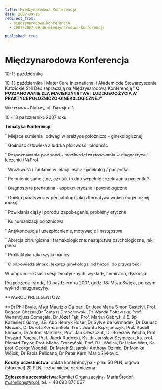 ```yaml
---
title: Międzynarodowa Konferencja
date: 2007-09-16
redirect_from: 
  - miedzynarodowa-konferencja
  - 2007/2007.09.16-miedzynarodowa-konferencja

published: true
---
```




# Międzynarodowa Konferencja

<time>10-13 października</time>

10-13 października | 
Mater Care International i Akademickie Stowarzyszenie Katolickie Soli Deo zapraszają na Międzynarodową Konferencję " **O POSZANOWANIE DLA MACIERZYŃSTWA I LUDZKIEGO ŻYCIA W PRAKTYCE POŁOŻNICZO-GINEKOLOGICZNEJ"**

Warszawa - Bielany, ul. Dewajtis 3

10 - 13 października 2007 roku

**Tematyka Konferencji:**

ˇ Miejsce sumienia i odwagi w praktyce położniczo - ginekologicznej

ˇ Godność człowieka a ludzka płciowość i płodność

ˇ Rozpoznawanie płodności - możliwości zastosowania w diagnostyce i leczeniu (NaPro)

ˇ Wrażliwość i zaufanie w relacji lekarz -ginekolog / pacjentka

ˇ Poronienie samoistne, czy tak trudno wypełnić oczekiwania pacjentki ?

ˇ Diagnostyka prenatalna - aspekty etyczne i psychologiczne

ˇ Opieka paliatywna w perinatologii jako alternatywa wobec eugenicznej aborcji

ˇ Powikłania ciąży i porodu, zapobieganie, problemy etyczne

ˇ Ku humanizacji położnictwa

ˇ Antykoncepcja i ubezpłodnienie, motywacje i następstwa

ˇ Aborcja chirurgiczna i farmakologiczna: następstwa psychologiczne, rak piersi

ˇ Profilaktyka raka szyjki macicy

ˇ O odpowiedzialności lekarza ginekologa: od historii do przyszłości

W programie: Osiem sesji tematycznych, wykłady, seminaria, dyskusja.

Rozpoczęcie: środa, 10 października 2007, godz. 18: Msza Święta, po czym wykład inauguracyjny.

**WŚRÓD PRELEGENTÓW:

**Dr Phil Boyle, Msgr Maurizio Calipari, Dr Jose Maria Simon Castelvi, Prof. Bogdan Chazan,Dr Tomasz Dmochowski, Dr Wanda Półtawska, Prof. Wenancjusz Domagała, Dr Józef Fąk, Prof. Marian Gabryś, J.E. Bp Kazimierz Górny, J.E. Abp Henryk Hoser, Dr Sylvie de Kermadek, Dr Dariusz Kłeczek, Dr Dorota Kornas-Biela, Prof. Jolanta Kuprijańczyk, Prof. Rudolf Ehmann, Dr Antoni Marcinek, Prof. Jan Oleszczuk, Dr Bolesław Piecha, Prof. Ryszard Poręba, Prof. Jacek Rudnicki, Ks. dr Jarosław Szymczak, ks. prof. Richard Taylor, Prof. Michał Troszyński, Prof. R.L. Walley, Dr Helen Watt, Ks. prof. George Woodall, Dr Marek Ślusarski, Anthony Ozimic, Dr Monika Wójcik, Dr Paola Pellicano, Dr Peter Kern, Mario Zivkovic.

**Koszty uczestnictwa**: opłata konferencyjna -  płna: 50 PLN, ulgowa (studenci) 20 PLN, liczba miejsc ograniczona

**Zgłoszenia uczestnictwa**: Komitet Organizacyjny- Maria Środoń, [m.srodon@wp.pl](https://akson.sgh.waw.pl/poczta/src/compose.php?send_to=m.srodon%40wp.pl), tel. + 48 693 876 067

<!--CONTENT FROM OLD SERVER (jos before 2013): 10-13 października | 
Mater Care International i Akademickie Stowarzyszenie Katolickie Soli Deo zapraszają na Międzynarodową Konferencję " **O POSZANOWANIE DLA MACIERZYŃSTWA I LUDZKIEGO ŻYCIA W PRAKTYCE POŁOŻNICZO-GINEKOLOGICZNEJ"**

Warszawa - Bielany, ul. Dewajtis 3

10 - 13 października 2007 roku



**Tematyka Konferencji:**

ˇ Miejsce sumienia i odwagi w praktyce położniczo - ginekologicznej

ˇ Godność człowieka a ludzka płciowość i płodność

ˇ Rozpoznawanie płodności - możliwości zastosowania w diagnostyce i leczeniu (NaPro)

ˇ Wrażliwość i zaufanie w relacji lekarz -ginekolog / pacjentka

ˇ Poronienie samoistne, czy tak trudno wypełnić oczekiwania pacjentki ?

ˇ Diagnostyka prenatalna - aspekty etyczne i psychologiczne

ˇ Opieka paliatywna w perinatologii jako alternatywa wobec eugenicznej aborcji

ˇ Powikłania ciąży i porodu, zapobieganie, problemy etyczne

ˇ Ku humanizacji położnictwa

ˇ Antykoncepcja i ubezpłodnienie, motywacje i następstwa

ˇ Aborcja chirurgiczna i farmakologiczna: następstwa psychologiczne, rak piersi

ˇ Profilaktyka raka szyjki macicy

ˇ O odpowiedzialności lekarza ginekologa: od historii do przyszłości



W programie: Osiem sesji tematycznych, wykłady, seminaria, dyskusja.

Rozpoczęcie: środa, 10 października 2007, godz. 18: Msza Święta, po czym wykład inauguracyjny.



**WŚRÓD PRELEGENTÓW:

**Dr Phil Boyle, Msgr Maurizio Calipari, Dr Jose Maria Simon Castelvi, Prof. Bogdan Chazan,Dr Tomasz Dmochowski, Dr Wanda Półtawska, Prof. Wenancjusz Domagała, Dr Józef Fąk, Prof. Marian Gabryś, J.E. Bp Kazimierz Górny, J.E. Abp Henryk Hoser, Dr Sylvie de Kermadek, Dr Dariusz Kłeczek, Dr Dorota Kornas-Biela, Prof. Jolanta Kuprijańczyk, Prof. Rudolf Ehmann, Dr Antoni Marcinek, Prof. Jan Oleszczuk, Dr Bolesław Piecha, Prof. Ryszard Poręba, Prof. Jacek Rudnicki, Ks. dr Jarosław Szymczak, ks. prof. Richard Taylor, Prof. Michał Troszyński, Prof. R.L. Walley, Dr Helen Watt, Ks. prof. George Woodall, Dr Marek Ślusarski, Anthony Ozimic, Dr Monika Wójcik, Dr Paola Pellicano, Dr Peter Kern, Mario Zivkovic.



**Koszty uczestnictwa**: opłata konferencyjna -  płna: 50 PLN, ulgowa (studenci) 20 PLN, liczba miejsc ograniczona

**Zgłoszenia uczestnictwa**: Komitet Organizacyjny- Maria Środoń, [m.srodon@wp.pl](https://akson.sgh.waw.pl/poczta/src/compose.php?send_to=m.srodon%40wp.pl), tel. + 48 693 876 067         
-->

<!--{{json:{"created_date":"2007-09-16 11:04:43","publish_down":"0000-00-00 00:00:00","id":"514"}}}-->